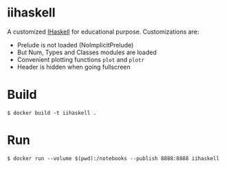 # iihaskell

A customized [IHaskell](https://github.com/gibiansky/IHaskell) for educational purpose.
Customizations are:

- Prelude is not loaded (NoImplicitPrelude)
- But Num, Types and Classes modules are loaded
- Convenient plotting functions `plot` and `plotr`
- Header is hidden when going fullscreen

# Build

```
$ docker build -t iihaskell .
```

# Run

```
$ docker run --volume $(pwd):/notebooks --publish 8888:8888 iihaskell
```
